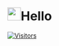 # <img src="https://raw.githubusercontent.com/iampavangandhi/iampavangandhi/master/gifs/Hi.gif" width="30px" height="30px">Hello

[![Visitors](https://visitor-badge.glitch.me/badge?page_id=IanoNjuguna.IanoNjuguna)](https://github.com/IanoNjuguna)

<!--



-->
